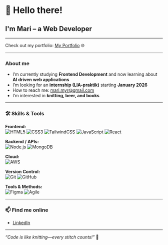 
# 👋 Hello there!  

## I'm Mari – a Web Developer

---

Check out my portfolio: [My Portfolio](https://mari-myrmoen-portfolio.netlify.app/) 🌐

---

### About me
- I’m currently studying **Frontend Development** and now learning about **AI driven web applications**  
- I’m looking for an **internship (LIA-praktik)** starting **January 2026**  
- How to reach me: [mari.myr@gmail.com](mailto:mari.myr@gmail.com)
- I’m interested in **knitting, beer, and books**  

---

### 🛠 Skills & Tools
**Frontend:**  
![HTML5](https://img.shields.io/badge/HTML5-E34F26?style=for-the-badge&logo=html5&logoColor=white) 
![CSS3](https://img.shields.io/badge/CSS3-1572B6?style=for-the-badge&logo=css3&logoColor=white) 
![TailwindCSS](https://img.shields.io/badge/TailwindCSS-06B6D4?style=for-the-badge&logo=tailwindcss&logoColor=white)
![JavaScript](https://img.shields.io/badge/JavaScript-F7DF1E?style=for-the-badge&logo=javascript&logoColor=black) 
![React](https://img.shields.io/badge/React-61DAFB?style=for-the-badge&logo=react&logoColor=black)  

**Backend / APIs:**  
![Node.js](https://img.shields.io/badge/Node.js-339933?style=for-the-badge&logo=node.js&logoColor=white) 
![MongoDB](https://img.shields.io/badge/MongoDB-47A248?style=for-the-badge&logo=mongodb&logoColor=white)  

**Cloud:**  
![AWS](https://img.shields.io/badge/AWS-232F3E?style=for-the-badge&logo=amazon-aws&logoColor=white)  

**Version Control:**  
![Git](https://img.shields.io/badge/Git-F05032?style=for-the-badge&logo=git&logoColor=white) 
![GitHub](https://img.shields.io/badge/GitHub-181717?style=for-the-badge&logo=github&logoColor=white)  

**Tools & Methods:**  
![Figma](https://img.shields.io/badge/Figma-F24E1E?style=for-the-badge&logo=figma&logoColor=white) 
![Agile](https://img.shields.io/badge/Agile-0052CC?style=for-the-badge&logoColor=white)  

---

### 📫 Find me online
- [LinkedIn](https://www.linkedin.com/in/mari-myrmoen-74714b145/)  

---

*“Code is like knitting—every stitch counts!”* 🧶

<!---
MariMyr/MariMyr is a ✨ special ✨ repository because its `README.md` (this file) appears on your GitHub profile.
You can click the Preview link to take a look at your changes.
--->
